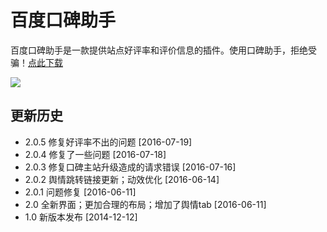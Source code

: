 # 百度口碑助手

百度口碑助手是一款提供站点好评率和评价信息的插件。使用口碑助手，拒绝受骗！[点此下载](https://chrome.google.com/webstore/detail/elhlhmdgbofohgejabadfgmchigjbllp)

![](https://raw.githubusercontent.com/cgzero/koubei-assistant/master/tmp/screen-shot1.jpg)

## 更新历史

- 2.0.5 修复好评率不出的问题 [2016-07-19]
- 2.0.4 修复了一些问题 [2016-07-18]
- 2.0.3 修复口碑主站升级造成的请求错误 [2016-07-16]
- 2.0.2 舆情跳转链接更新；动效优化 [2016-06-14]
- 2.0.1 问题修复 [2016-06-11]
- 2.0 全新界面；更加合理的布局；增加了舆情tab [2016-06-11]
- 1.0 新版本发布 [2014-12-12]
